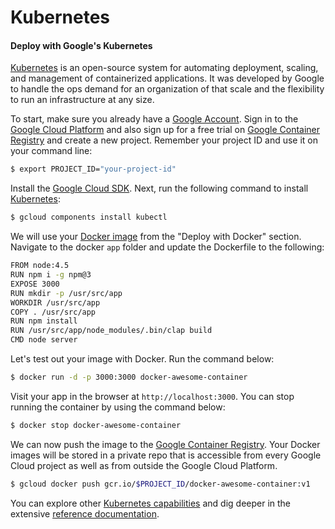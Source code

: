 # Kubernetes

#### Deploy with Google's Kubernetes

[Kubernetes](http://kubernetes.io/docs/user-guide/kubectl-overview/) is an open-source system for automating deployment, scaling, and management of containerized applications. It was developed by Google to handle the ops demand for an organization of that scale and the flexibility to run an infrastructure at any size.

To start, make sure you already have a [Google Account](https://accounts.google.com/SignUp). Sign in to the [Google Cloud Platform](https://console.cloud.google.com/home/dashboard?project=gentle-waters-127300&pli=1) and also sign up for a free trial on [Google Container Registry](https://cloud.google.com/container-registry/) and create a new project. Remember your project ID and use it on your command line:

```bash
$ export PROJECT_ID="your-project-id"
```

Install the [Google Cloud SDK](https://cloud.google.com/sdk/). Next, run the following command to install [Kubernetes](http://kubernetes.io/docs/user-guide/kubectl-overview/):

```bash
$ gcloud components install kubectl
```

We will use your [Docker image](/chapter1/intermediate/more-deployments/docker.md) from the "Deploy with Docker" section. Navigate to the docker `app` folder and update the Dockerfile to the following:

```bash
FROM node:4.5
RUN npm i -g npm@3
EXPOSE 3000
RUN mkdir -p /usr/src/app
WORKDIR /usr/src/app
COPY . /usr/src/app
RUN npm install
RUN /usr/src/app/node_modules/.bin/clap build
CMD node server
```

Let's test out your image with Docker. Run the command below:

```bash
$ docker run -d -p 3000:3000 docker-awesome-container
```

Visit your app in the browser at `http://localhost:3000`. You can stop running the container by using the command below:

```bash
$ docker stop docker-awesome-container
```

We can now push the image to the [Google Container Registry](https://cloud.google.com/container-registry/). Your Docker images will be stored in a private repo that is accessible from every Google Cloud project as well as from outside the Google Cloud Platform.

```bash
$ gcloud docker push gcr.io/$PROJECT_ID/docker-awesome-container:v1
```

You can explore other [Kubernetes capabilities](http://kubernetes.io/docs/hellonode/) and dig deeper in the extensive [reference documentation](http://kubernetes.io/docs/reference/).
